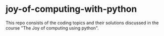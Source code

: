 # joy-of-computing-with-python
This repo consists of the coding topics and their solutions discussed in the course "The Joy of computing using python".
